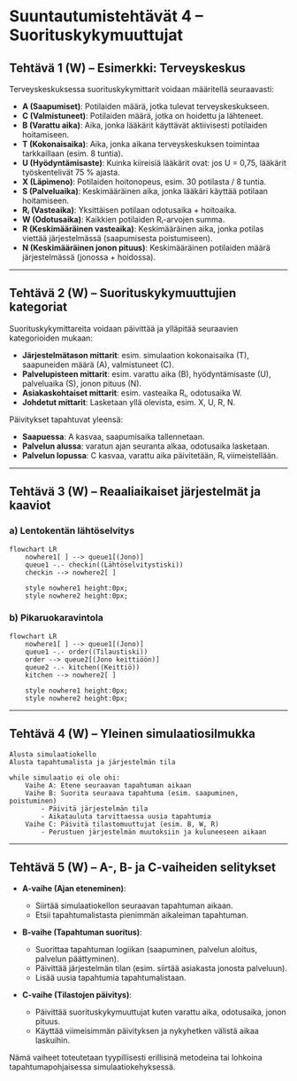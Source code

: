 # Suuntautumistehtävät 4 – Suorituskykymuuttujat

## Tehtävä 1 (W) – Esimerkki: Terveyskeskus

Terveyskeskuksessa suorituskykymittarit voidaan määritellä seuraavasti:

- **A (Saapumiset)**: Potilaiden määrä, jotka tulevat terveyskeskukseen.
- **C (Valmistuneet)**: Potilaiden määrä, jotka on hoidettu ja lähteneet.
- **B (Varattu aika)**: Aika, jonka lääkärit käyttävät aktiivisesti potilaiden hoitamiseen.
- **T (Kokonaisaika)**: Aika, jonka aikana terveyskeskuksen toimintaa tarkkaillaan (esim. 8 tuntia).
- **U (Hyödyntämisaste)**: Kuinka kiireisiä lääkärit ovat: jos U = 0,75, lääkärit työskentelivät 75 % ajasta.
- **X (Läpimeno)**: Potilaiden hoitonopeus, esim. 30 potilasta / 8 tuntia.
- **S (Palveluaika)**: Keskimääräinen aika, jonka lääkäri käyttää potilaan hoitamiseen.
- **Rᵢ (Vasteaika)**: Yksittäisen potilaan odotusaika + hoitoaika.
- **W (Odotusaika)**: Kaikkien potilaiden Rᵢ-arvojen summa.
- **R (Keskimääräinen vasteaika)**: Keskimääräinen aika, jonka potilas viettää järjestelmässä (saapumisesta poistumiseen).
- **N (Keskimääräinen jonon pituus)**: Keskimääräinen potilaiden määrä järjestelmässä (jonossa + hoidossa).

---

## Tehtävä 2 (W) – Suorituskykymuuttujien kategoriat

Suorituskykymittareita voidaan päivittää ja ylläpitää seuraavien kategorioiden mukaan:

- **Järjestelmätason mittarit**: esim. simulaation kokonaisaika (T), saapuneiden määrä (A), valmistuneet (C).
- **Palvelupisteen mittarit**: esim. varattu aika (B), hyödyntämisaste (U), palveluaika (S), jonon pituus (N).
- **Asiakaskohtaiset mittarit**: esim. vasteaika Rᵢ, odotusaika W.
- **Johdetut mittarit**: Lasketaan yllä olevista, esim. X, U, R, N.

Päivitykset tapahtuvat yleensä:

- **Saapuessa**: A kasvaa, saapumisaika tallennetaan.
- **Palvelun alussa**: varatun ajan seuranta alkaa, odotusaika lasketaan.
- **Palvelun lopussa**: C kasvaa, varattu aika päivitetään, Rᵢ viimeistellään.

---

## Tehtävä 3 (W) – Reaaliaikaiset järjestelmät ja kaaviot

### a) Lentokentän lähtöselvitys

```mermaid
flowchart LR
    nowhere1[ ] --> queue1[(Jono)]
    queue1 -.- checkin((Lähtöselvitystiski))
    checkin --> nowhere2[ ]

    style nowhere1 height:0px;
    style nowhere2 height:0px;
```

### b) Pikaruokaravintola

```mermaid
flowchart LR
    nowhere1[ ] --> queue1[(Jono)]
    queue1 -.- order((Tilaustiski))
    order --> queue2[(Jono keittiöön)]
    queue2 -.- kitchen((Keittiö))
    kitchen --> nowhere2[ ]

    style nowhere1 height:0px;
    style nowhere2 height:0px;
```

---

## Tehtävä 4 (W) – Yleinen simulaatiosilmukka

```pseudocode
Alusta simulaatiokello
Alusta tapahtumalista ja järjestelmän tila

while simulaatio ei ole ohi:
    Vaihe A: Etene seuraavan tapahtuman aikaan
    Vaihe B: Suorita seuraava tapahtuma (esim. saapuminen, poistuminen)
        - Päivitä järjestelmän tila
        - Aikatauluta tarvittaessa uusia tapahtumia
    Vaihe C: Päivitä tilastomuuttujat (esim. B, W, R)
        - Perustuen järjestelmän muutoksiin ja kuluneeseen aikaan
```

---

## Tehtävä 5 (W) – A-, B- ja C-vaiheiden selitykset

- **A-vaihe (Ajan eteneminen)**:
    - Siirtää simulaatiokellon seuraavan tapahtuman aikaan.
    - Etsii tapahtumalistasta pienimmän aikaleiman tapahtuman.

- **B-vaihe (Tapahtuman suoritus)**:
    - Suorittaa tapahtuman logiikan (saapuminen, palvelun aloitus, palvelun päättyminen).
    - Päivittää järjestelmän tilan (esim. siirtää asiakasta jonosta palveluun).
    - Lisää uusia tapahtumia tapahtumalistaan.

- **C-vaihe (Tilastojen päivitys)**:
    - Päivittää suorituskykymuuttujat kuten varattu aika, odotusaika, jonon pituus.
    - Käyttää viimeisimmän päivityksen ja nykyhetken välistä aikaa laskuihin.

Nämä vaiheet toteutetaan tyypillisesti erillisinä metodeina tai lohkoina tapahtumapohjaisessa simulaatiokehyksessä.